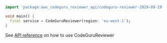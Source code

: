 ```dart
import 'package:aws_codeguru_reviewer_api/codeguru-reviewer-2019-09-19.dart';

void main() {
  final service = CodeGuruReviewer(region: 'eu-west-1');
}
```

See [API reference](https://pub.dev/documentation/aws_codeguru_reviewer_api/latest/codeguru-reviewer-2019-09-19/CodeGuruReviewer-class.html) on how to use CodeGuruReviewer
